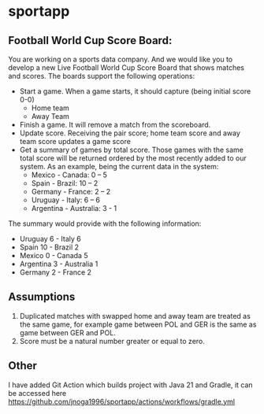 # sportapp

## Football World Cup Score Board:
You are working on a sports data company. And we would like you to develop a new
Live Football World Cup Score Board that shows matches and scores.
The boards support the following operations:
- Start a game. When a game starts, it should capture (being initial score 0-0)
   - Home team
   - Away Team
- Finish a game. It will remove a match from the scoreboard.
- Update score. Receiving the pair score; home team score and away team score
   updates a game score
- Get a summary of games by total score. Those games with the same total score
   will be returned ordered by the most recently added to our system.
   As an example, being the current data in the system:
   - Mexico - Canada: 0 – 5
   - Spain - Brazil: 10 – 2
   - Germany - France: 2 – 2
   - Uruguay - Italy: 6 – 6
   - Argentina - Australia: 3 - 1

The summary would provide with the following information:
- Uruguay 6 - Italy 6
- Spain 10 - Brazil 2
- Mexico 0 - Canada 5
- Argentina 3 - Australia 1
- Germany 2 - France 2

## Assumptions
1. Duplicated matches with swapped home and away team are treated as the same game, for example game between POL and GER is the same as game between GER and POL.
2. Score must be a natural number greater or equal to zero.

## Other
I have added Git Action which builds project with Java 21 and Gradle, it can be accessed here https://github.com/jnoga1996/sportapp/actions/workflows/gradle.yml